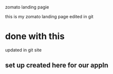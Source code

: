 zomato landing pagie

this is my zomato landing page
edited in git
# done with this 
updated in git site

## set up created here for our appln 